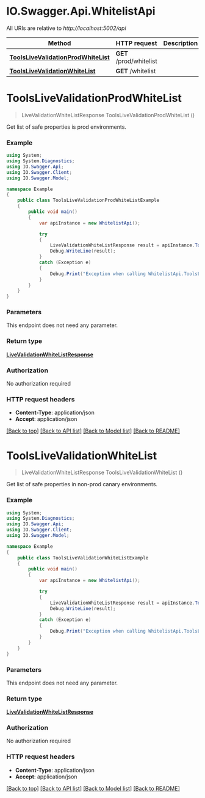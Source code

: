 # IO.Swagger.Api.WhitelistApi

All URIs are relative to *http://localhost:5002/api*

Method | HTTP request | Description
------------- | ------------- | -------------
[**ToolsLiveValidationProdWhiteList**](WhitelistApi.md#toolslivevalidationprodwhitelist) | **GET** /prod/whitelist | 
[**ToolsLiveValidationWhiteList**](WhitelistApi.md#toolslivevalidationwhitelist) | **GET** /whitelist | 


<a name="toolslivevalidationprodwhitelist"></a>
# **ToolsLiveValidationProdWhiteList**
> LiveValidationWhiteListResponse ToolsLiveValidationProdWhiteList ()



Get list of safe properties is prod environments.

### Example
```csharp
using System;
using System.Diagnostics;
using IO.Swagger.Api;
using IO.Swagger.Client;
using IO.Swagger.Model;

namespace Example
{
    public class ToolsLiveValidationProdWhiteListExample
    {
        public void main()
        {
            var apiInstance = new WhitelistApi();

            try
            {
                LiveValidationWhiteListResponse result = apiInstance.ToolsLiveValidationProdWhiteList();
                Debug.WriteLine(result);
            }
            catch (Exception e)
            {
                Debug.Print("Exception when calling WhitelistApi.ToolsLiveValidationProdWhiteList: " + e.Message );
            }
        }
    }
}
```

### Parameters
This endpoint does not need any parameter.

### Return type

[**LiveValidationWhiteListResponse**](LiveValidationWhiteListResponse.md)

### Authorization

No authorization required

### HTTP request headers

 - **Content-Type**: application/json
 - **Accept**: application/json

[[Back to top]](#) [[Back to API list]](../README.md#documentation-for-api-endpoints) [[Back to Model list]](../README.md#documentation-for-models) [[Back to README]](../README.md)

<a name="toolslivevalidationwhitelist"></a>
# **ToolsLiveValidationWhiteList**
> LiveValidationWhiteListResponse ToolsLiveValidationWhiteList ()



Get list of safe properties in non-prod canary environments.

### Example
```csharp
using System;
using System.Diagnostics;
using IO.Swagger.Api;
using IO.Swagger.Client;
using IO.Swagger.Model;

namespace Example
{
    public class ToolsLiveValidationWhiteListExample
    {
        public void main()
        {
            var apiInstance = new WhitelistApi();

            try
            {
                LiveValidationWhiteListResponse result = apiInstance.ToolsLiveValidationWhiteList();
                Debug.WriteLine(result);
            }
            catch (Exception e)
            {
                Debug.Print("Exception when calling WhitelistApi.ToolsLiveValidationWhiteList: " + e.Message );
            }
        }
    }
}
```

### Parameters
This endpoint does not need any parameter.

### Return type

[**LiveValidationWhiteListResponse**](LiveValidationWhiteListResponse.md)

### Authorization

No authorization required

### HTTP request headers

 - **Content-Type**: application/json
 - **Accept**: application/json

[[Back to top]](#) [[Back to API list]](../README.md#documentation-for-api-endpoints) [[Back to Model list]](../README.md#documentation-for-models) [[Back to README]](../README.md)

